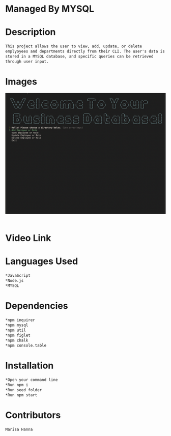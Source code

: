 #   Managed By MYSQL


#   Description

    This project allows the user to view, add, update, or delete emplyoyees and departments directly from their CLI. The user's data is stored in a MYSQL database, and specific queries can be retrieved through user input.


#   Images


![screen-shot](./images/screen-shot.png)
![]()


#   Video Link

[]()




#  Languages Used

    *JavaScript
    *Node.js
    *MYSQL


#   Dependencies

    *npm inquirer
    *npm mysql
    *npm util
    *npm figlet
    *npm chalk
    *npm console.table


#   Installation

    *Open your command line
    *Run npm i
    *Run seed folder
    *Run npm start


#   Contributors

    Marisa Hanna




